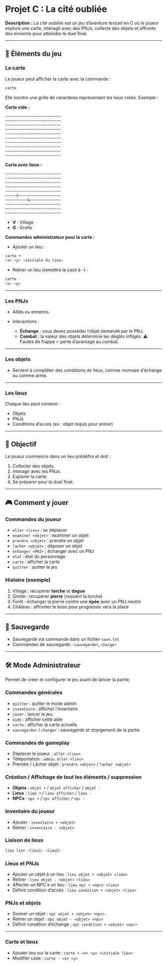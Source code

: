 # Projet C : La cité oubliée

**Description :**
*La cité oubliée* est un jeu d’aventure textuel en C où le joueur explore une carte, interagit avec des PNJs, collecte des objets et affronte des ennemis pour atteindre le duel final.

---

## 📜 Éléments du jeu

### La carte

Le joueur peut afficher la carte avec la commande :

```bash
carte
```

Elle montre une grille de caractères représentant les lieux créés. Exemple :

**Carte vide :**

```
~~~~~~~~~~~~~~~~~~~~~~~~~
~~~~~~~~~~~~~~~~~~~~~~~~~
~~~~~~~~~~~~~~~~~~~~~~~~~
~~~~~~~~~~~~~~~~~~~~~~~~~
~~~~~~~~~~~~~~~~~~~~~~~~~
~~~~~~~~~~~~~~~~~~~~~~~~~
~~~~~~~~~~~~~~~~~~~~~~~~~
~~~~~~~~~~~~~~~~~~~~~~~~~
~~~~~~~~~~~~~~~~~~~~~~~~~
~~~~~~~~~~~~~~~~~~~~~~~~~
```

**Carte avec lieux :**

```
~~~~~~~~~~~~~~~~~~~~~~~~~
~~~~~~~~~~~~~~~~~~~~~~~~~
~~~~~~~~~~~~~~~~~~~~~~~~~
~~~~~~~~~~~~~~~~~~~~~~~~~
~~~~~~~~~~~~~~~~~~~~~~~~~
~~~~~V~~~~~~~~~~~~~~~~~~~
~~~~~~~~~~G~~~~~~~~~~~~~~
~~~~~~~~~~~~~~~~~~~~~~~~~
~~~~~~~~~~~~~~~~~~~~~~~~~
~~~~~~~~~~~~~~~~~~~~~~~~~
```

* **V** : Village
* **G** : Grotte

**Commandes administrateur pour la carte :**

* Ajouter un lieu :

```bash
carte +
<x> <y> <initiale du lieu>
```

* Retirer un lieu (remettre la case à `~`) :

```bash
carte -
<x> <y>
```

---

### Les PNJs

* Alliés ou ennemis.
* Interactions :

  * **Échange** : vous devez posséder l’objet demandé par le PNJ.
  * **Combat** : la valeur des objets détermine les dégâts infligés.
    ⚠️ Fautes de frappe = perte d’avantage au combat.

---

### Les objets

* Servent à compléter des conditions de lieux, comme monnaie d’échange ou comme arme.

---

### Les lieux

Chaque lieu peut contenir :

* Objets
* PNJs
* Conditions d’accès (ex : objet requis pour entrer)

---

## 🎯 Objectif

Le joueur commence dans un lieu prédéfini et doit :

1. Collecter des objets.
2. Interagir avec les PNJs.
3. Explorer la carte.
4. Se préparer pour le duel final.

---

## 🎮 Comment y jouer

### Commandes du joueur

* `aller <lieu>` : se déplacer
* `examiner <objet>` : examiner un objet
* `prendre <objet>` : prendre un objet
* `lacher <objet>` : déposer un objet
* `echanger <PNJ>` : échanger avec un PNJ
* `etat` : état du personnage
* `carte` : afficher la carte
* `quitter` : quitter le jeu

### Histoire (exemple)

1. Village : récupérer **torche** et **dague**
2. Grotte : récupérer **pierre** (requiert la torche)
3. Forêt : échanger la pierre contre une **épée** avec un PNJ neutre
4. Château : affronter le boss pour progresser vers la place

---

## 💾 Sauvegarde

* Sauvegarde via commande dans un fichier `save.txt`
* Commandes de sauvegarde : `sauvegarder`, `charger`

---

## 🛠️ Mode Administrateur

Permet de créer et configurer le jeu avant de lancer la partie.

### Commandes générales

* `quitter` : quitter le mode admin
* `inventaire` : afficher l’inventaire
* `jouer` : lancer le jeu
* `aide` : afficher cette aide
* `carte` : afficher la carte actuelle
* `sauvegarder` / `charger` : sauvegarde et chargement de la partie

### Commandes de gameplay

* Déplacer le joueur : `aller <lieu>`
* Téléportation : `admin.aller <lieu>`
* Prendre / Lâcher objet : `prendre <objet>` / `lacher <objet>`

### Création / Affichage de tout les éléments / suppression

* **Objets** : `objet +` / `objet afficher` / `objet -`
* **Lieux** : `lieu +` / `lieu afficher` / `lieu -`
* **NPCs** : `npc +` / `npc afficher` / `npc -`

### Inventaire du joueur

* Ajouter : `inventaire + <objet>`
* Retirer : `inventaire - <objet>`

### Liaison de lieux

```bash
lieu lier <lieu1> <lieu2>
```

### Lieux et PNJs

* Ajouter un objet à un lieu : `lieu objet + <objet> <lieu>`
* Retirer : `lieu objet - <objet> <lieu>`
* Affecter un NPC à un lieu : `lieu npc + <npc> <lieu>`
* Définir condition d’accès : `lieu condition + <objet> <lieu>`

### PNJs et objets

* Donner un objet : `npc objet + <objet> <npc>`
* Retirer un objet : `npc objet - <objet> <npc>`
* Définir condition d’échange : `npc condition + <objet> <npc>`

---

### Carte et lieux

* Ajouter lieu sur la carte : `carte + <x> <y> <initiale lieu>`
* Modifier case : `carte - <x> <y>`
